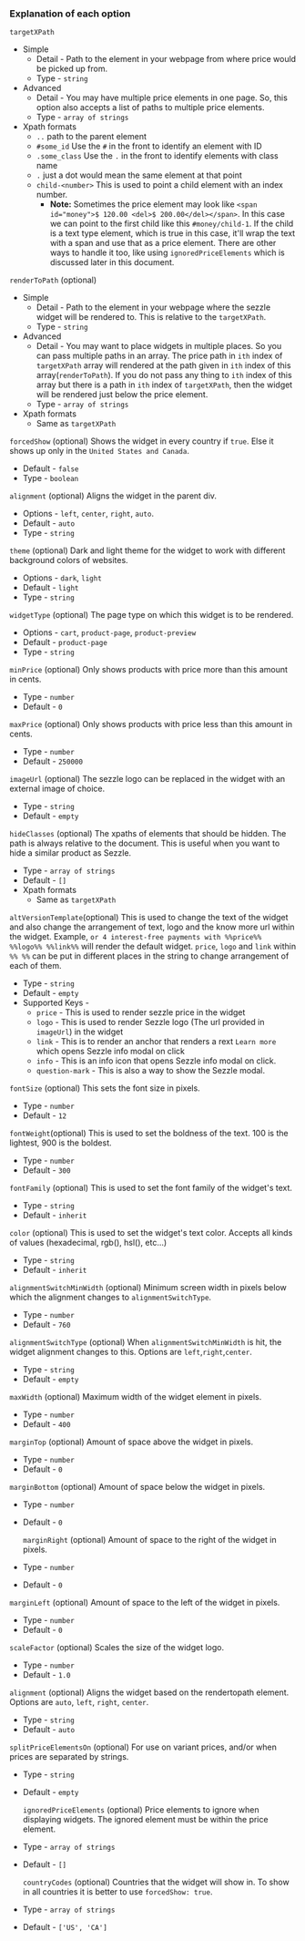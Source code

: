 ### Explanation of each option
  `targetXPath`
  * Simple
    * Detail - Path to the element in your webpage from where price would be picked up from.
    * Type - `string`
  * Advanced
    * Detail - You may have multiple price elements in one page. So, this option also accepts a list of paths to multiple price elements.
    * Type - `array of strings`
  * Xpath formats
    * `..` path to the parent element
    * `#some_id` Use the `#` in the front to identify an element with ID
    * `.some_class` Use the `.` in the front to identify elements with class name
    * `.` just a dot would mean the same element at that point
    * `child-<number>` This is used to point a child element with an index number.
        * **Note:** Sometimes the price element may look like `<span id="money">$ 120.00 <del>$ 200.00</del></span>`. In this case we can point to the first child like this `#money/child-1`. If the child is a text type element, which is true in this case, it'll wrap the text with a span and use that as a price element. There are other ways to handle it too, like using `ignoredPriceElements` which is discussed later in this document.

  `renderToPath` (optional)
  * Simple
    * Detail - Path to the element in your webpage where the sezzle widget will be rendered to. This is relative to the `targetXPath`.
    * Type - `string`
  * Advanced
    * Detail - You may want to place widgets in multiple places. So you can pass multiple paths in an array. The price path in `ith` index of `targetXPath` array will rendered at the path given in `ith` index of this array(`renderToPath`). If you do not pass any thing to `ith` index of this array but there is a path in `ith` index of `targetXPath`, then the widget will be rendered just below the price element.
    * Type - `array of strings`
  * Xpath formats
    * Same as `targetXPath`

  `forcedShow` (optional)
  Shows the widget in every country if `true`. Else it shows up only in the `United States and Canada`.
  * Default - `false`
  * Type - `boolean`

  `alignment` (optional)
  Aligns the widget in the parent div.
  * Options - `left`, `center`, `right`, `auto`.
  * Default - `auto`
  * Type - `string`

  `theme` (optional)
  Dark and light theme for the widget to work with different background colors of websites.
  * Options - `dark`, `light`
  * Default - `light`
  * Type - `string`

  `widgetType` (optional)
  The page type on which this widget is to be rendered.
  * Options - `cart`, `product-page`, `product-preview`
  * Default - `product-page`
  * Type - `string`

  `minPrice` (optional)
  Only shows products with price more than this amount in cents.
  * Type - `number`
  * Default - `0`

  `maxPrice` (optional)
  Only shows products with price less than this amount in cents.
  * Type - `number`
  * Default - `250000`

  `imageUrl` (optional)
  The sezzle logo can be replaced in the widget with an external image of choice.
  * Type - `string`
  * Default - `empty`

  `hideClasses` (optional)
  The xpaths of elements that should be hidden. The path is always relative to the document. This is useful when you want to hide a similar product as Sezzle.
  * Type - `array of strings`
  * Default - `[]`
  * Xpath formats
    * Same as `targetXPath`

  `altVersionTemplate`(optional)
  This is used to change the text of the widget and also change the arrangement of text, logo and the know more url within the widget. Example, `or 4 interest-free payments with %%price%% %%logo%% %%link%%` will render the default widget. `price`, `logo` and `link` within `%% %%` can be put in different places in the string to change arrangement of each of them.
  * Type - `string`
  * Default - `empty`
  * Supported Keys -
    * `price` - This is used to render sezzle price in the widget
    * `logo` - This is used to render Sezzle logo (The url provided in `imageUrl`) in the widget
    * `link` - This is to render an anchor that renders a rext `Learn more` which opens Sezzle info modal on click
    * `info` - This is an info icon that opens Sezzle info modal on click.
    * `question-mark` - This is also a way to show the Sezzle modal.

`fontSize` (optional)
This sets the font size in pixels.
  * Type - `number`
  * Default - `12`

`fontWeight`(optional)
This is used to set the boldness of the text. 100 is the lightest, 900 is the boldest.
  * Type - `number`
  * Default - `300`

`fontFamily` (optional)
This is used to set the font family of the widget's text.
  * Type - `string`
  * Default - `inherit`

`color` (optional)
This is used to set the widget's text color. Accepts all kinds of values (hexadecimal, rgb(), hsl(), etc...)
  * Type - `string`
  * Default - `inherit`

`alignmentSwitchMinWidth` (optional)
Minimum screen width in pixels below which the alignment changes to `alignmentSwitchType`.
  * Type - `number`
  * Default - `760`

`alignmentSwitchType` (optional)
When `alignmentSwitchMinWidth` is hit, the widget alignment changes to this. Options are `left`,`right`,`center`.
  * Type - `string`
  * Default - `empty`

`maxWidth` (optional)
Maximum width of the widget element in pixels.
  * Type - `number`
  * Default - `400`

  `marginTop` (optional)
Amount of space above the widget in pixels.
  * Type - `number`
  * Default - `0`

  `marginBottom` (optional)
Amount of space below the widget in pixels.
  * Type - `number`
  * Default - `0`

	`marginRight` (optional)
Amount of space to the right of the widget in pixels.
  * Type - `number`
  * Default - `0`

  `marginLeft` (optional)
Amount of space to the left of the widget in pixels.
  * Type - `number`
  * Default - `0`

  `scaleFactor` (optional)
Scales the size of the widget logo.
  * Type - `number`
  * Default - `1.0`

  `alignment` (optional)
Aligns the widget based on the rendertopath element. Options are `auto`, `left`, `right`, `center`.
  * Type - `string`
  * Default - `auto`

  `splitPriceElementsOn` (optional)
For use on variant prices, and/or when prices are separated by strings.
  * Type - `string`
  * Default - `empty`

	`ignoredPriceElements` (optional)
Price elements to ignore when displaying widgets. The ignored element must be within the price element.
  * Type - `array of strings`
  * Default - `[]`

	`countryCodes` (optional)
Countries that the widget will show in. To show in all countries it is better to use `forcedShow: true`.
  * Type - `array of strings`
  * Default - `['US', 'CA']`
